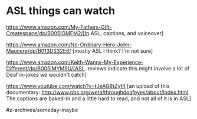 # ASL things can watch
https://www.amazon.com/My-Fathers-Gift-Createspace/dp/B005IGMFM2/[In ASL, captions, and voiceover]

https://www.amazon.com/No-Ordinary-Hero-John-Maucere/dp/B013DS32E6/
[mostly ASL I think? I'm not sure]

https://www.amazon.com/Keith-Wanns-My-Experience-Different/dp/B005IMYM9U/[ASL. reviews indicate this might involve a lot of Deaf in-jokes we wouldn't catch]

https://www.youtube.com/watch?v=tJeAG8tZyf4 
[an upload of this documentary: http://www.pbs.org/weta/throughdeafeyes/about/index.html. The captions are baked-in and a little hard to read, and not all of it is in ASL]

#z-archives/someday-maybe